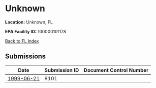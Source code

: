 # Unknown

**Location:** Unknown, FL

**EPA Facility ID:** 100000101178

[Back to FL Index](../../index.md)

## Submissions

| Date | Submission ID | Document Control Number |
|------|--------------|-------------------------|
| [1999-06-21](submissions/8101.md) | 8101 |  |
